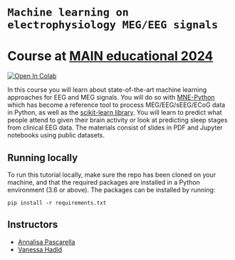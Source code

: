 # `Machine learning on electrophysiology MEG/EEG signals`

# Course at [MAIN educational 2024](https://main-educational.github.io/)

[![Open In Colab](https://colab.research.google.com/assets/colab-badge.svg)](https://colab.research.google.com/github/annapasca/main_ml_meeg_hands_on/)

In this course you will learn about state-of-the-art machine learning approaches for EEG and MEG signals. You will do so with [MNE-Python](https://mne.tools/) which has become a reference tool to process MEG/EEG/sEEG/ECoG data in Python, as well as the [scikit-learn library](https://scikit-learn.org/). You will learn to predict what people attend to given their brain activity or look at predicting sleep stages from clinical EEG data. The materials consist of slides in PDF and Jupyter notebooks using public datasets.


## Running locally

To run this tutorial locally, make sure the repo has been cloned on your machine, and that the required packages are installed in a Python environment (3.6 or above). The packages can be installed by running:
```
pip install -r requirements.txt
```

## Instructors

  - [Annalisa Pascarella](https://github.com/annapasca)
  - [Vanessa Hadid](https://scholar.google.com/citations?user=d9Dr5fkAAAAJ&hl=fr)
